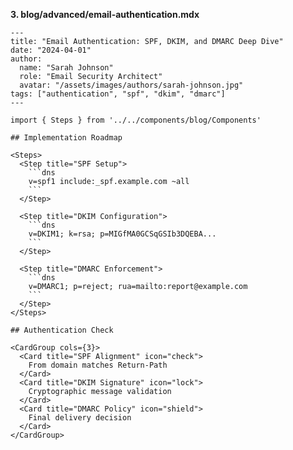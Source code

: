 **3. blog/advanced/email-authentication.mdx**
```mdx
---
title: "Email Authentication: SPF, DKIM, and DMARC Deep Dive"
date: "2024-04-01"
author: 
  name: "Sarah Johnson"
  role: "Email Security Architect"
  avatar: "/assets/images/authors/sarah-johnson.jpg"
tags: ["authentication", "spf", "dkim", "dmarc"]
---

import { Steps } from '../../components/blog/Components'

## Implementation Roadmap

<Steps>
  <Step title="SPF Setup">
    ```dns
    v=spf1 include:_spf.example.com ~all
    ```
  </Step>

  <Step title="DKIM Configuration">
    ```dns
    v=DKIM1; k=rsa; p=MIGfMA0GCSqGSIb3DQEBA...
    ```
  </Step>

  <Step title="DMARC Enforcement">
    ```dns
    v=DMARC1; p=reject; rua=mailto:report@example.com
    ```
  </Step>
</Steps>

## Authentication Check

<CardGroup cols={3}>
  <Card title="SPF Alignment" icon="check">
    From domain matches Return-Path
  </Card>
  <Card title="DKIM Signature" icon="lock">
    Cryptographic message validation
  </Card>
  <Card title="DMARC Policy" icon="shield">
    Final delivery decision
  </Card>
</CardGroup>